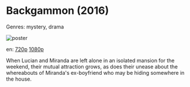 # Backgammon (2016)

Genres: mystery, drama

![poster](http://image.tmdb.org/t/p/w500/4MVsqOp4rXgCooCqN6QibGMtLcU.jpg)

en:
  [720p](magnet:?xt=urn:btih:530562D4DE808E1C396BA2BCFE10C99C3AC70162&tr=udp://glotorrents.pw:6969/announce&tr=udp://tracker.opentrackr.org:1337/announce&tr=udp://torrent.gresille.org:80/announce&tr=udp://tracker.openbittorrent.com:80&tr=udp://tracker.coppersurfer.tk:6969&tr=udp://tracker.leechers-paradise.org:6969&tr=udp://p4p.arenabg.ch:1337&tr=udp://tracker.internetwarriors.net:1337)
  [1080p](magnet:?xt=urn:btih:16AC82B3626F684568A2173233365A203DD84375&tr=udp://glotorrents.pw:6969/announce&tr=udp://tracker.opentrackr.org:1337/announce&tr=udp://torrent.gresille.org:80/announce&tr=udp://tracker.openbittorrent.com:80&tr=udp://tracker.coppersurfer.tk:6969&tr=udp://tracker.leechers-paradise.org:6969&tr=udp://p4p.arenabg.ch:1337&tr=udp://tracker.internetwarriors.net:1337)
  


When Lucian and Miranda are left alone in an isolated mansion for the weekend, their mutual attraction grows, as does their unease about the whereabouts of Miranda's ex-boyfriend who may be hiding somewhere in the house.